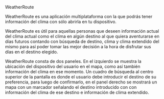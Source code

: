 WeatherRoute

WeatherRoute es una aplicación multiplataforma con la que podrás tener información del clima con sólo abrirla en tu dispositivo.

WeatherRoute es útil para aquellas personas que deseen información actual del clima actual como el clima en algún destino al que quiera aventurarse en días futuros contando con búsqueda de destino, clima y clima extendido del mismo para así poder tomar las mejor decisión a la hora de disfrutar sus días en el destino elegido.

WeatherRoute consta de dos paneles. En el izquierdo se muestra la ubicación del dispositivo del usuario en el mapa, como así también información del clima en ese momento.
Un cuadro de búsqueda al centro superior de la pantalla es donde el usuario debe introducir el destino de su preferencia, para luego de confirmarlo, en el panel derecho se mostrará un mapa con un marcador señalando el destino introducido con con información del clima de ese destino e información de clima extendido.
  
